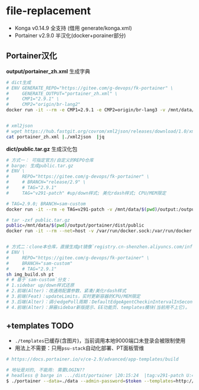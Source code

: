 # file-replacement

- Konga v0.14.9 全支持 (借用 generate/konga.xml)
- Portainer v2.9.0 半汉化(docker+porainer部分)

## Portainer汉化

**output/portainer_zh.xml** 生成字典

```bash
# dict生成
# ENV GENERATE_REPO="https://gitee.com/g-devops/fk-portainer" \
#     GENERATE_OUTPUT="portainer_zh.xml" \
#     CMP1="2.9.1" \
#     CMP2="origin/br-lang2"
docker run -it --rm -e CMP1=2.9.1 -e CMP2=origin/br-lang3 -v /mnt/data/$(pwd)/output:/output registry.cn-shenzhen.aliyuncs.com/infrastlabs/lang-replacement:dict


# xml2json
# wget https://hub.fastgit.org/covrom/xml2json/releases/download/1.0/xml2json
cat portainer_zh.xml |./xml2json  |jq

```

**dict/public.tar.gz** 生成汉化包

```bash
# 方式一： 可指定官方/自定义的REPO仓库
# barge: 生成public.tar.gz
# ENV \
#     REPO="https://gitee.com/g-devops/fk-portainer" \ 
#     # BRANCH="release/2.9" \
#     # TAG="2.9.1"
#     TAG="v291-patch" #up/down样式; 美化rdash样式; CPU/MEM限定

# TAG=2.9.0; BRANCH=sam-custom
docker run -it --rm -e TAG=v291-patch -v /mnt/data/$(pwd)/output:/output registry.cn-shenzhen.aliyuncs.com/infrastlabs/lang-replacement:replace

# tar -zxf public.tar.gz 
public=/mnt/data/$(pwd)/output/portainer/dist/public
docker run -it --rm --net=host -v /var/run/docker.sock:/var/run/docker.sock -v $public:/public portainer/portainer-ce:2.9.1-alpine


# 方式二：clone本仓库，直接生成pt镜像`registry.cn-shenzhen.aliyuncs.com/infrastlabs/portainer-cn:latest`
# ENV \
#     REPO="https://gitee.com/g-devops/fk-portainer" \ 
#     BRANCH="sam-custom"
#     # TAG="2.9.1"
sh img_build.sh pt
# # 基于`sam-custom`分支：
# 1.sidebar up/down样式还原
# 2.前端(Alter)：改通用配置参数、紧凑/美化rdash样式
# 3.前端(Feat)：updateLimits，实时更新容器的CPU/MEM限定
# 3.后端(Alter)：调小edgePoll周期：DefaultEdgeAgentCheckinIntervalInSeconds = 2 //5
# 4.前端(Alter)：屏蔽sidebar新版提示、EE功能页、templates模块(当前用不上它)。
```


## +templates TODO

- `./templates`已缓存(含图片)，当前调用本地9000端口未登录会被限制使用
- 用法上不需要：只用`psu-stack`自动化部署、PT面板管维

```bash
# https://docs.portainer.io/v/ce-2.9/advanced/app-templates/build

# 地址是对的, 不能用: 需要LOGIN??
# headless @ barge in .../dist/portainer |20:15:24  |tag:v291-patch U:48 ✗| 
$ ./portainer --data=./data --admin-password=$token --templates=http://127.0.0.1:9000/templates/templates.json

```
